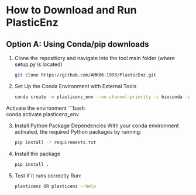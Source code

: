 
# How to Download and Run PlasticEnz

## Option A: Using Conda/pip downloads

1. Clone the repositiory and navigate into the tool main folder (where setup.py is located)
    ```bash
    git clone https://github.com/AMK06-1993/PlasticEnz.git

2. Set Up the Conda Environment with External Tools
    ```bash
    conda create -n plasticenz_env --no-channel-priority -c bioconda -c conda-forge -c defaults python=3.11 libffi=3.4.2 prodigal hmmer diamond bowtie2 samtools && conda clean --all -y

Activate the environment
    ```bash    
    conda activate plasticenz_env

3. Install Python Package Dependencies
With your conda environment activated, the required Python packages by running:
    ```bash
    pip install -r requirements.txt
    
4. Install the package
    ```bash
    pip install .
    
5. Test if it runs correctly
Run:
    ```bash
    plasticenz OR plasticenz --help
